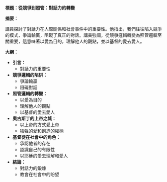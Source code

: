 **標題：從競爭到照管：對話力的轉變**

**摘要：**

講員探討了對話力在人際關係和社會事件中的重要性。他指出，我們往往陷入競爭的模式，爭論輸贏，阻礙了真正的對話。講員強調，從競爭邏輯轉變為照管邏輯至關重要，這意味著以愛為目的，理解他人的觀點，並以基督的愛去愛人。

**大綱：**

* **引言：**
    * 對話力的重要性
* **競爭邏輯的陷阱：**
    * 爭論輸贏
    * 阻礙對話
* **照管邏輯的轉變：**
    * 以愛為目的
    * 理解他人的觀點
    * 以基督的愛去愛人
* **奧古斯丁的上帝之城：**
    * 以上帝的方式愛上帝
    * 犧牲的愛和創造的權柄
* **基督徒在社會中的角色：**
    * 承認他者的存在
    * 認識自己的有限性
    * 以耶穌的愛去理解和愛人
* **結論：**
    * 對話力的鍛煉
    * 教會在社會中的盼望